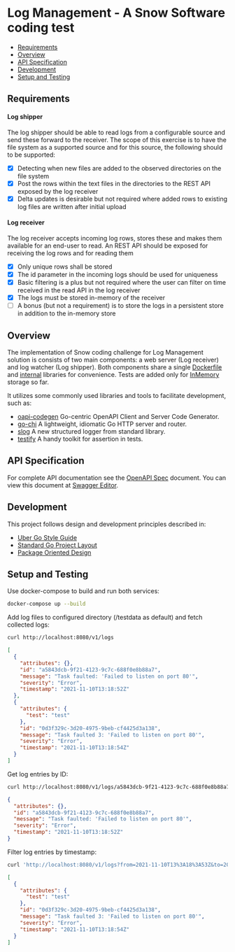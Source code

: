 # Log Management - A Snow Software coding test

- [Requirements](#requirements)
- [Overview](#overview)
- [API Specification](#api-specification)
- [Development](#development)
- [Setup and Testing](#setup-and-testing)

## Requirements

#### Log shipper

The log shipper should be able to read logs from a configurable source and send these forward to the receiver. The scope of this exercise is to
have the file system as a supported source and for this source, the following should to be supported:
- [x]  Detecting when new files are added to the observed directories on the file system
- [x]  Post the rows within the text files in the directories to the REST API exposed by the log receiver
- [x]  Delta updates is desirable but not required where added rows to existing log files are written after initial upload

#### Log receiver

The log receiver accepts incoming log rows, stores these and makes them available for an end-user to read.
An REST API should be exposed for receiving the log rows and for reading them
- [x] Only unique rows shall be stored
- [x] The id parameter in the incoming logs should be used for uniqueness
- [x] Basic filtering is a plus but not required where the user can filter on time received in the read API in the log receiver
- [x] The logs must be stored in-memory of the receiver
- [ ] A bonus (but not a requirement) is to store the logs in a persistent store in
addition to the in-memory store

## Overview

The implementation of Snow coding challenge for Log Management solution is consists of two main components: a web server
(Log receiver) and log watcher (Log shipper). Both components share a single [Dockerfile](Dockerfile) and [internal](internal)
libraries for convenience. Tests are added only for [InMemory](internal/platform/storage/inmemory_test.go) storage so far.


It utilizes some commonly used libraries and tools to facilitate development, such as:

- [oapi-codegen](https://github.com/deepmap/oapi-codegen) Go-centric OpenAPI Client and Server Code Generator.
- [go-chi](https://github.com/go-chi/chi) A lightweight, idiomatic Go HTTP server and router.
- [slog](https://pkg.go.dev/golang.org/x/exp/slog) A new structured logger from standard library.
- [testify](https://github.com/stretchr/testify) A handy toolkit for assertion in tests.

## API Specification

For complete API documentation see the [OpenAPI Spec](api/v1.yaml) document.
You can view this document at [Swagger Editor](https://editor.swagger.io).

## Development

This project follows design and development principles described in:

- [Uber Go Style Guide](https://github.com/uber-go/guide/blob/master/style.md)
- [Standard Go Project Layout](https://github.com/golang-standards/project-layout)
- [Package Oriented Design](https://www.ardanlabs.com/blog/2017/02/package-oriented-design.html)

## Setup and Testing

Use docker-compose to build and run both services:

```sh
docker-compose up --build
```

Add log files to configured directory (/testdata as default) and fetch collected logs:

```sh
curl http://localhost:8080/v1/logs
```

```json
[
  {
    "attributes": {},
    "id": "a5843dcb-9f21-4123-9c7c-688f0e8b88a7",
    "message": "Task faulted: 'Failed to listen on port 80'",
    "severity": "Error",
    "timestamp": "2021-11-10T13:18:52Z"
  },
  {
    "attributes": {
      "test": "test"
    },
    "id": "0d3f329c-3d20-4975-9beb-cf4425d3a138",
    "message": "Task faulted 3: 'Failed to listen on port 80'",
    "severity": "Error",
    "timestamp": "2021-11-10T13:18:54Z"
  }
]
```

Get log entries by ID:

```sh
curl http://localhost:8080/v1/logs/a5843dcb-9f21-4123-9c7c-688f0e8b88a7
```

```json
{
  "attributes": {},
  "id": "a5843dcb-9f21-4123-9c7c-688f0e8b88a7",
  "message": "Task faulted: 'Failed to listen on port 80'",
  "severity": "Error",
  "timestamp": "2021-11-10T13:18:52Z"
}
```

Filter log entries by timestamp:

```sh
curl 'http://localhost:8080/v1/logs?from=2021-11-10T13%3A18%3A53Z&to=2021-11-10T13%3A18%3A55Z'
```

```json
[
  {
    "attributes": {
      "test": "test"
    },
    "id": "0d3f329c-3d20-4975-9beb-cf4425d3a138",
    "message": "Task faulted 3: 'Failed to listen on port 80'",
    "severity": "Error",
    "timestamp": "2021-11-10T13:18:54Z"
  }
]
```

